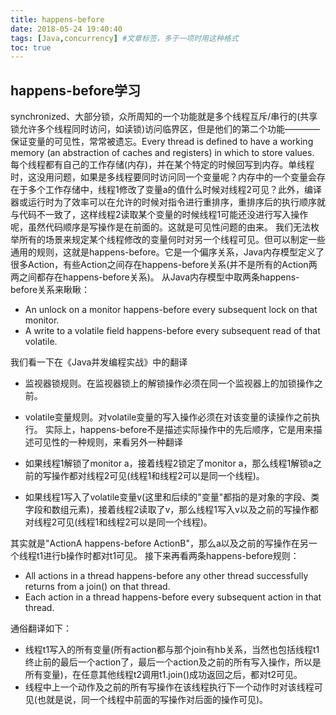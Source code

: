 ```yaml
---
title: happens-before
date: 2018-05-24 19:40:40
tags: [Java,concurrency] #文章标签，多于一项时用这种格式
toc: true
---
```


## happens-before学习

synchronized、大部分锁，众所周知的一个功能就是多个线程互斥/串行的(共享锁允许多个线程同时访问，如读锁)访问临界区，但是他们的第二个功能————保证变量的可见性，常常被遗忘。Every thread is defined to have a working memory (an abstraction of caches and registers) in which to store values. 每个线程都有自己的工作存储(内存)，并在某个特定的时候回写到内存。单线程时，这没用问题，如果是多线程要同时访问同一个变量呢？内存中的一个变量会存在于多个工作存储中，线程1修改了变量a的值什么时候对线程2可见？此外，编译器或运行时为了效率可以在允许的时候对指令进行重排序，重排序后的执行顺序就与代码不一致了，这样线程2读取某个变量的时候线程1可能还没进行写入操作呢，虽然代码顺序是写操作是在前面的。这就是可见性问题的由来。
我们无法枚举所有的场景来规定某个线程修改的变量何时对另一个线程可见。但可以制定一些通用的规则，这就是happens-before。它是一个偏序关系，Java内存模型定义了很多Action，有些Action之间存在happens-before关系(并不是所有的Action两两之间都存在happens-before关系)。
从Java内存模型中取两条happens-before关系来瞅瞅：

* An unlock on a monitor happens-before every subsequent lock on that monitor.
* A write to a volatile field happens-before every subsequent read of that volatile.

我们看一下在《Java并发编程实战》中的翻译

* 监视器锁规则。在监视器锁上的解锁操作必须在同一个监视器上的加锁操作之前。
* volatile变量规则。对volatile变量的写入操作必须在对该变量的读操作之前执行。
实际上，happens-before不是描述实际操作中的先后顺序，它是用来描述可见性的一种规则，来看另外一种翻译

* 如果线程1解锁了monitor a，接着线程2锁定了monitor a，那么线程1解锁a之前的写操作都对线程2可见(线程1和线程2可以是同一个线程)。
* 如果线程1写入了volatile变量v(这里和后续的"变量"都指的是对象的字段、类字段和数组元素)，接着线程2读取了v，那么线程1写入v以及之前的写操作都对线程2可见(线程1和线程2可以是同一个线程)。

其实就是"ActionA happens-before ActionB"，那么a以及之前的写操作在另一个线程t1进行b操作时都对t1可见。
接下来再看两条happens-before规则：
* All actions in a thread happens-before any other thread successfully returns from a join() on that thread.
* Each action in a thread happens-before every subsequent action in that thread.

通俗翻译如下：
* 线程t1写入的所有变量(所有action都与那个join有hb关系，当然也包括线程t1终止前的最后一个action了，最后一个action及之前的所有写入操作，所以是所有变量)，在任意其他线程t2调用t1.join()成功返回之后，都对t2可见。
* 线程中上一个动作及之前的所有写操作在该线程执行下一个动作时对该线程可见(也就是说，同一个线程中前面的写操作对后面的操作可见)。